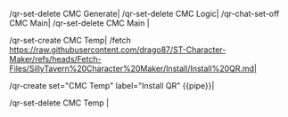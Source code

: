 /qr-set-delete CMC Generate|
/qr-set-delete CMC Logic|
/qr-chat-set-off CMC Main|
/qr-set-delete CMC Main |

/qr-set-create CMC Temp|
/fetch https://raw.githubusercontent.com/drago87/ST-Character-Maker/refs/heads/Fetch-Files/SillyTavern%20Character%20Maker/Install/Install%20QR.md|

/qr-create set="CMC Temp" label="Install QR" {{pipe}}|

/qr-set-delete CMC Temp |